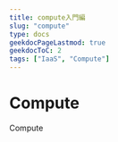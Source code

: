 ```yaml
---
title: compute入門編
slug: "compute"
type: docs
geekdocPageLastmod: true
geekdocToC: 2
tags: ["IaaS", "Compute"]
---
```


# Compute
Compute